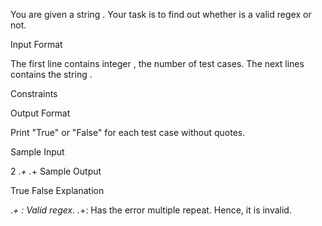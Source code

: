 You are given a string .
Your task is to find out whether  is a valid regex or not.

Input Format

The first line contains integer , the number of test cases.
The next  lines contains the string .

Constraints


Output Format

Print "True" or "False" for each test case without quotes.

Sample Input

2
.*\+
.*+
Sample Output

True
False
Explanation

.*\+ : Valid regex.
.*+: Has the error multiple repeat. Hence, it is invalid.
